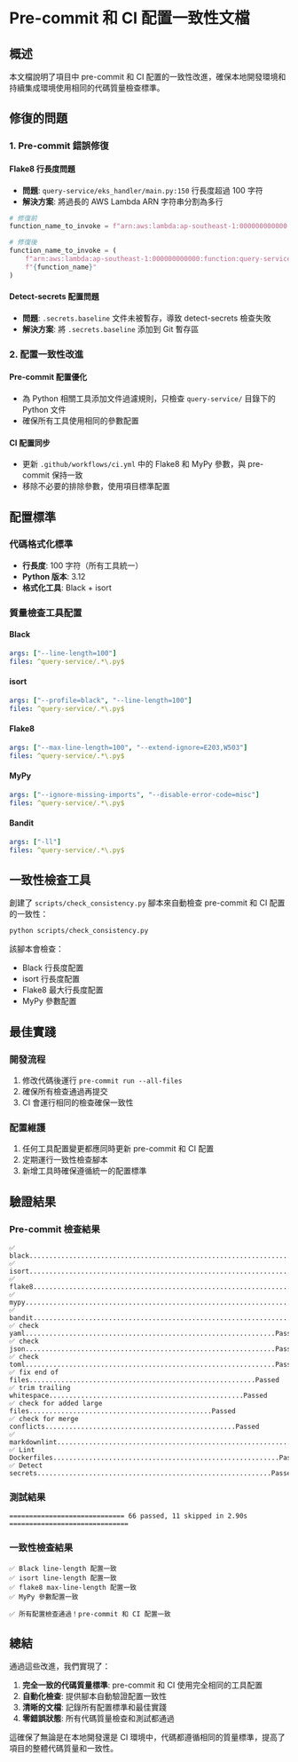 # Pre-commit 和 CI 配置一致性文檔

## 概述

本文檔說明了項目中 pre-commit 和 CI 配置的一致性改進，確保本地開發環境和持續集成環境使用相同的代碼質量檢查標準。

## 修復的問題

### 1. Pre-commit 錯誤修復

#### Flake8 行長度問題

- **問題**: `query-service/eks_handler/main.py:150` 行長度超過 100 字符
- **解決方案**: 將過長的 AWS Lambda ARN 字符串分割為多行

```python
# 修復前
function_name_to_invoke = f"arn:aws:lambda:ap-southeast-1:000000000000:function:query-service-{function_name}"  # noqa: E501

# 修復後
function_name_to_invoke = (
    f"arn:aws:lambda:ap-southeast-1:000000000000:function:query-service-"
    f"{function_name}"
)
```

#### Detect-secrets 配置問題

- **問題**: `.secrets.baseline` 文件未被暫存，導致 detect-secrets 檢查失敗
- **解決方案**: 將 `.secrets.baseline` 添加到 Git 暫存區

### 2. 配置一致性改進

#### Pre-commit 配置優化

- 為 Python 相關工具添加文件過濾規則，只檢查 `query-service/` 目錄下的 Python 文件
- 確保所有工具使用相同的參數配置

#### CI 配置同步

- 更新 `.github/workflows/ci.yml` 中的 Flake8 和 MyPy 參數，與 pre-commit 保持一致
- 移除不必要的排除參數，使用項目標準配置

## 配置標準

### 代碼格式化標準

- **行長度**: 100 字符（所有工具統一）
- **Python 版本**: 3.12
- **格式化工具**: Black + isort

### 質量檢查工具配置

#### Black

```yaml
args: ["--line-length=100"]
files: ^query-service/.*\.py$
```

#### isort

```yaml
args: ["--profile=black", "--line-length=100"]
files: ^query-service/.*\.py$
```

#### Flake8

```yaml
args: ["--max-line-length=100", "--extend-ignore=E203,W503"]
files: ^query-service/.*\.py$
```

#### MyPy

```yaml
args: ["--ignore-missing-imports", "--disable-error-code=misc"]
files: ^query-service/.*\.py$
```

#### Bandit

```yaml
args: ["-ll"]
files: ^query-service/.*\.py$
```

## 一致性檢查工具

創建了 `scripts/check_consistency.py` 腳本來自動檢查 pre-commit 和 CI 配置的一致性：

```bash
python scripts/check_consistency.py
```

該腳本會檢查：

- Black 行長度配置
- isort 行長度配置
- Flake8 最大行長度配置
- MyPy 參數配置

## 最佳實踐

### 開發流程

1. 修改代碼後運行 `pre-commit run --all-files`
2. 確保所有檢查通過再提交
3. CI 會運行相同的檢查確保一致性

### 配置維護

1. 任何工具配置變更都應同時更新 pre-commit 和 CI 配置
2. 定期運行一致性檢查腳本
3. 新增工具時確保遵循統一的配置標準

## 驗證結果

### Pre-commit 檢查結果

```
✅ black....................................................................Passed
✅ isort....................................................................Passed
✅ flake8...................................................................Passed
✅ mypy.....................................................................Passed
✅ bandit...................................................................Passed
✅ check yaml...............................................................Passed
✅ check json...............................................................Passed
✅ check toml...............................................................Passed
✅ fix end of files.........................................................Passed
✅ trim trailing whitespace.................................................Passed
✅ check for added large files..............................................Passed
✅ check for merge conflicts................................................Passed
✅ markdownlint.............................................................Passed
✅ Lint Dockerfiles.........................................................Passed
✅ Detect secrets...........................................................Passed
```

### 測試結果

```
============================= 66 passed, 11 skipped in 2.90s ==============================
```

### 一致性檢查結果

```
✅ Black line-length 配置一致
✅ isort line-length 配置一致
✅ flake8 max-line-length 配置一致
✅ MyPy 參數配置一致

✅ 所有配置檢查通過！pre-commit 和 CI 配置一致
```

## 總結

通過這些改進，我們實現了：

1. **完全一致的代碼質量標準**: pre-commit 和 CI 使用完全相同的工具配置
2. **自動化檢查**: 提供腳本自動驗證配置一致性
3. **清晰的文檔**: 記錄所有配置標準和最佳實踐
4. **零錯誤狀態**: 所有代碼質量檢查和測試都通過

這確保了無論是在本地開發還是 CI 環境中，代碼都遵循相同的質量標準，提高了項目的整體代碼質量和一致性。
